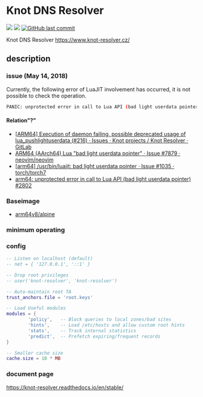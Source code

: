 # Knot DNS Resolver

[![](https://images.microbadger.com/badges/image/kometchtech/kresd.svg)](https://microbadger.com/images/kometchtech/kresd "Get your own image badge on microbadger.com")
[![](https://images.microbadger.com/badges/version/kometchtech/kresd.svg)](https://microbadger.com/images/kometchtech/kresd "Get your own version badge on microbadger.com")
[![GitHub last commit](https://img.shields.io/github/last-commit/google/skia.svg)](https://github.com/kometchtech/docker-build/commits/master/kresd)

Knot DNS Resolver <https://www.knot-resolver.cz/>

## description

### issue (May 14, 2018)

Currently, the following error of LuaJIT involvement has occurred, it is not possible to check the operation.

```bash
PANIC: unprotected error in call to Lua API (bad light userdata pointer)
```

#### Relation"?"

- [\[ARM64\] Execution of daemon failing, possible deprecated usage of lua_pushlightuserdata (#216) · Issues · Knot projects / Knot Resolver · GitLab](https://gitlab.labs.nic.cz/knot/knot-resolver/issues/216)
- [ARM64 (AArch64) Lua "bad light userdata pointer" · Issue #7879 · neovim/neovim](https://github.com/neovim/neovim/issues/7879)
- [\[arm64\] /usr/bin/luajit: bad light userdata pointer · Issue #1035 · torch/torch7](https://github.com/torch/torch7/issues/1035)
- [arm64: unprotected error in call to Lua API (bad light userdata pointer) #2802](https://github.com/kubernetes/ingress-nginx/issues/2802)

### Baseimage

- [arm64v8/alpine](https://hub.docker.com/r/arm64v8/alpine/)

### minimum operating

### config

```lua
-- Listen on localhost (default)
-- net = { '127.0.0.1', '::1' }

-- Drop root privileges
-- user('knot-resolver', 'knot-resolver')

-- Auto-maintain root TA
trust_anchors.file = 'root.keys'

-- Load Useful modules
modules = {
        'policy',   -- Block queries to local zones/bad sites
        'hints',    -- Load /etc/hosts and allow custom root hints
        'stats',    -- Track internal statistics
        'predict',  -- Prefetch expiring/frequent records
}

-- Smaller cache size
cache.size = 10 * MB
```

### document page

<https://knot-resolver.readthedocs.io/en/stable/>
